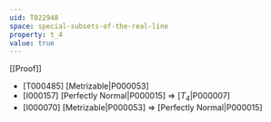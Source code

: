 ```yaml
---
uid: T022948
space: special-subsets-of-the-real-line
property: t_4
value: true
---
```

[[Proof]]

* [T000485] [Metrizable|P000053]
* [I000157] [Perfectly Normal|P000015] => [$T_4$|P000007]
* [I000070] [Metrizable|P000053] => [Perfectly Normal|P000015]

